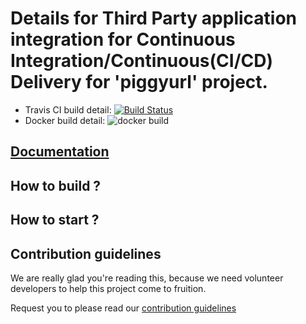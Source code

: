 # Details for Third Party application integration for Continuous Integration/Continuous(CI/CD) Delivery for 'piggyurl' project.

 - Travis CI build detail: [![Build Status](https://travis-ci.com/er-ashishraj/piggyurl.svg?branch=master)](https://travis-ci.com/er-ashishraj/piggyurl)
 - Docker build detail: ![docker build](https://img.shields.io/docker/cloud/build/erashishraj/piggyurl)

<!-- 
this project was generated with https://github.com/devs-from-matrix/basic-template-repository. 
-->

## [Documentation](https://devs-from-matrix.github.io/basic-template-repository/)

## How to build ?

<!-- mention the steps for building this project -->

## How to start ?

<!-- mention the steps for starting or serving this project -->

## Contribution guidelines

We are really glad you're reading this, because we need volunteer developers to help this project come to fruition.

Request you to please read our [contribution guidelines](https://devs-from-matrix.github.io/basic-template-repository/#/README?id=contribution-guidelines)

